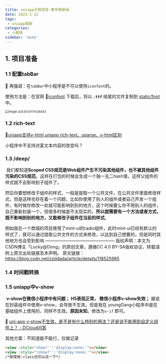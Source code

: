 ```yaml
---
title: uniapp示例项目-青年帮新闻
date: 2023-1-12
tags:
 - uniapp框架
categories:
 - 小程序
sidebar: 'auto'
---
```


## 1. 项目准备

### 1.1 配置tabBar

:small_red_triangle: 再强调：在`tabBar`中小程序是不可以使用`iconfont`的。

使用方法是：在官网 :punch:[iconfont](https://www.iconfont.cn/) 下载后，将以  **`.ttf`**  结尾的文件复制到  <u>static/font</u>  中。

 <img src="https://gitee.com/zhizhu_wlz/image-for-md/raw/master/image-20230131171026453.png" alt="image-20230131171026453" style="zoom:67%;" />

### 1.2 rich-text

:punch:[uniapp支持v-html,uniapp rich-text、uparse、v-html区别](https://blog.csdn.net/weixin_35968240/article/details/117890232)

小程序中不支持对富文本内容的改变吗？

### 1.3 /deep/

​        我们都知道**Scoped CSS规范是Web组件产生不污染其他组件，也不被其他组件污染的CSS规范**。这样在打包的时候会生成一个独一无二hash值，这样父组件的样式就不会影响到子组件了。

​        然后你要想修改子组件的样式，一般是提取一个公共文件，在公共文件里面修改样式，但是这样也存在着一个问题，比如你使用了别人的组件或者自己开发一个组件，有时候你修改一处就可能影响到别的地方，这个时候要么你不用别人的组件，自己重新封装一个，但很多时候是不太现实的，**所以就需要有一个方法或者方式，既不影响到别的地方，又能修改子组件在当前的样式**。

例如我在一个商城的项目使用了mint-ui的radio组件，此时mint-ui已经有默认的样式了，我可以通过提取公共文件的方式来修改，以达到自己想要的，但是同时其他地方也会受到影响
————————————————
版权声明：本文为CSDN博主「Lucky@Dong」的原创文章，遵循CC 4.0 BY-SA版权协议，转载请附上原文出处链接及本声明。
原文链接：https://blog.csdn.net/zzddada/article/details/118525985

### 1.4 时间戳转换



### 1.5 uniapp中v-show

​      **v-show在微信小程序中有问题； H5表现正常， 微信小程序v-show失效；**
据说在封装组件中使用v-show，会导致不生效。但是我在 youngGang小程序中是在基础组件上使用的，同样不生效。**原因未知**。修改为`v-if` 即可。

:punch: [uni-app v-show不生效，是不是有什么特别的用法？还是说不能用到自定义组件上？ - DCloud问答](https://ask.dcloud.net.cn/question/75176)

其他方案：不知道能不能行，仅做记录

```html
<view :style="show?'':'display:none;'"></view>
<view :style="!show?'':'display:none;'"></view>
/*那使用:class也可以试一下*/
```


